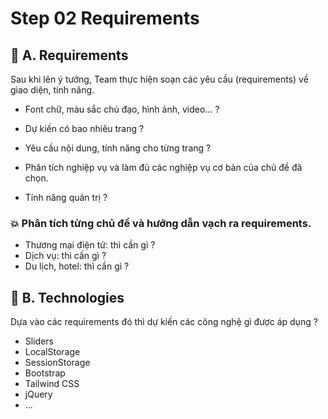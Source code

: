 # Step 02 Requirements


## 💛 A. Requirements

Sau khi lên ý tưởng, Team thực hiện soạn các yêu cầu (requirements) về giao diện, tính năng.


- Font chữ, màu sắc chủ đạo, hình ảnh, video... ?
- Dự kiến có bao nhiêu trang ?
- Yêu cầu nội dung, tính năng cho từng trang ?

- Phân tích nghiệp vụ và làm đủ các nghiệp vụ cơ bản của chủ đề đã chọn.

- Tính năng quản trị ?


### 💥 Phân tích từng chủ đề và hướng dẫn vạch ra requirements.

- Thương mại điện tử: thì cần gì ?
- Dịch vụ: thì cần gì ?
- Du lịch, hotel: thì cần gì ?


## 💛 B. Technologies

Dựa vào các requirements đó thì dự kiến các công nghệ gì được áp dụng ?

- Sliders 
- LocalStorage
- SessionStorage
- Bootstrap
- Tailwind CSS
- jQuery
- ...

